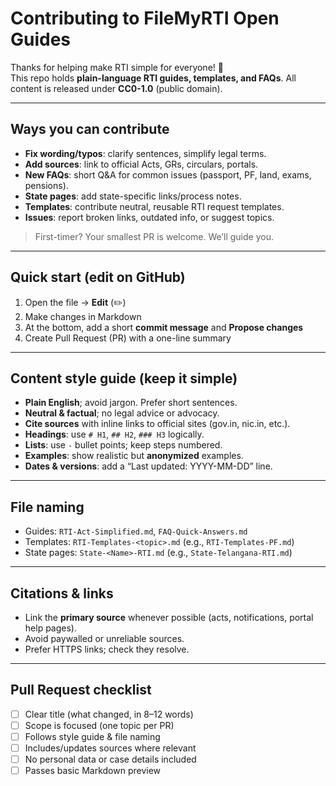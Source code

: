 # Contributing to FileMyRTI Open Guides

Thanks for helping make RTI simple for everyone! 🎉  
This repo holds **plain-language RTI guides, templates, and FAQs**. All content is released under **CC0-1.0** (public domain).

---

## Ways you can contribute

- **Fix wording/typos**: clarify sentences, simplify legal terms.
- **Add sources**: link to official Acts, GRs, circulars, portals.
- **New FAQs**: short Q&A for common issues (passport, PF, land, exams, pensions).
- **State pages**: add state-specific links/process notes.
- **Templates**: contribute neutral, reusable RTI request templates.
- **Issues**: report broken links, outdated info, or suggest topics.

> First-timer? Your smallest PR is welcome. We’ll guide you.

---

## Quick start (edit on GitHub)

1. Open the file → **Edit** (✏️)  
2. Make changes in Markdown  
3. At the bottom, add a short **commit message** and **Propose changes**  
4. Create Pull Request (PR) with a one-line summary

---

## Content style guide (keep it simple)

- **Plain English**; avoid jargon. Prefer short sentences.
- **Neutral & factual**; no legal advice or advocacy.
- **Cite sources** with inline links to official sites (gov.in, nic.in, etc.).
- **Headings**: use `# H1`, `## H2`, `### H3` logically.
- **Lists**: use `-` bullet points; keep steps numbered.
- **Examples**: show realistic but **anonymized** examples.
- **Dates & versions**: add a “Last updated: YYYY-MM-DD” line.

---

## File naming

- Guides: `RTI-Act-Simplified.md`, `FAQ-Quick-Answers.md`
- Templates: `RTI-Templates-<topic>.md` (e.g., `RTI-Templates-PF.md`)
- State pages: `State-<Name>-RTI.md` (e.g., `State-Telangana-RTI.md`)

---

## Citations & links

- Link the **primary source** whenever possible (acts, notifications, portal help pages).
- Avoid paywalled or unreliable sources.
- Prefer HTTPS links; check they resolve.

---

## Pull Request checklist

- [ ] Clear title (what changed, in 8–12 words)  
- [ ] Scope is focused (one topic per PR)  
- [ ] Follows style guide & file naming  
- [ ] Includes/updates sources where relevant  
- [ ] No personal data or case details included  
- [ ] Passes basic Markdown preview
